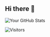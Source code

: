 ## Hi there 👋

![Your GitHub Stats](https://github-readme-stats.vercel.app/api?username=merdoth&show_icons=true&theme=radical)

![Visitors](https://visitor-badge.laobi.icu/badge?page_id=merdoth.merdoth)



<!--
**Merdoth/Merdoth** is a ✨ _special_ ✨ repository because its `README.md` (this file) appears on your GitHub profile.

Here are some ideas to get you started:

- 🔭 I’m currently working on ...
- 🌱 I’m currently learning ...
- 👯 I’m looking to collaborate on ...
- 🤔 I’m looking for help with ...
- 💬 Ask me about ...
- 📫 How to reach me: ...
- 😄 Pronouns: ...
- ⚡ Fun fact: ...
-->
